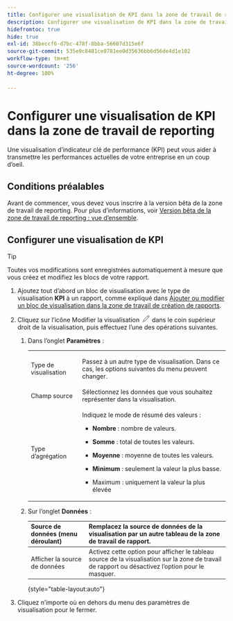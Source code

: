 ```yaml
---
title: Configurer une visualisation de KPI dans la zone de travail de reporting
description: Configurer une visualisation de KPI dans la zone de travail de reporting
hidefromtoc: true
hide: true
exl-id: 38beccf6-d7bc-478f-8bba-56607d315e6f
source-git-commit: 535e9c8481ce0781ee0d35636bb6d56de4d1e102
workflow-type: tm+mt
source-wordcount: '256'
ht-degree: 100%

---
```


# Configurer une visualisation de KPI dans la zone de travail de reporting

Une visualisation d’indicateur clé de performance (KPI) peut vous aider à transmettre les performances actuelles de votre entreprise en un coup d’oeil.

## Conditions préalables

Avant de commencer, vous devez vous inscrire à la version bêta de la zone de travail de reporting. Pour plus d’informations, voir [Version bêta de la zone de travail de reporting : vue d’ensemble](/help/quicksilver/product-announcements/betas/canvas-dashboards-beta/reporting-canvas-beta-overview.md).

## Configurer une visualisation de KPI

>[!TIP]
>
>Toutes vos modifications sont enregistrées automatiquement à mesure que vous créez et modifiez les blocs de votre rapport.

1. Ajoutez tout d’abord un bloc de visualisation avec le type de visualisation **KPI** à un rapport, comme expliqué dans [Ajouter ou modifier un bloc de visualisation dans la zone de travail de création de rapports](../../../reports-and-dashboards/reporting-canvas/visualization-blocks/add-or-edit-report-visualization.md).

1. Cliquez sur l’icône Modifier la visualisation ![](assets/edit-icon.png) dans le coin supérieur droit de la visualisation, puis effectuez l’une des opérations suivantes.

   1. Dans l’onglet **Paramètres** :

      <table style="table-layout:auto">
       <col>
       <col>
       <tbody>
        <tr>
         <td role="rowheader">Type de visualisation</td>
         <td><p>Passez à un autre type de visualisation. Dans ce cas, les options suivantes du menu peuvent changer.</p></td>
        </tr>
        <tr>
         <td role="rowheader">Champ source</td>
         <td>Sélectionnez les données que vous souhaitez représenter dans la visualisation.</td>
        </tr>
        <tr>
         <td role="rowheader">Type d’agrégation</td>
         <td><p> Indiquez le mode de résumé des valeurs :</p>
          <ul>
           <li><p><b>Nombre</b> : nombre de valeurs.</p></li>
           <li><p><b>Somme</b> : total de toutes les valeurs. </p></li>
           <li><p><b>Moyenne</b> : moyenne de toutes les valeurs.</p></li>
           <li><p><b>Minimum</b> : seulement la valeur la plus basse.</p></li>
           <li><p>Maximum : uniquement la valeur la plus élevée</p></li>
          </ul></td>
        </tr>
       </tbody>
      </table>

   1. Sur l’onglet **Données** :

      | Source de données (menu déroulant) | Remplacez la source de données de la visualisation par un autre tableau de la zone de travail de rapport. |
      |---|---|
      | Afficher la source de données | Activez cette option pour afficher le tableau source de la visualisation sur la zone de travail de rapport ou désactivez l’option pour le masquer. |

      {style="table-layout:auto"}

      <!--   
      NOLAN-FLAG: convert table to html. 
      -->

1. Cliquez n’importe où en dehors du menu des paramètres de visualisation pour le fermer.
